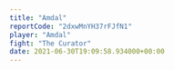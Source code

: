 ```yaml
---
title: "Amdal"
reportCode: "2dxwMnYH37rFJfN1"
player: "Amdal"
fight: "The Curator"
date: 2021-06-30T19:09:58.934000+00:00
---
```

